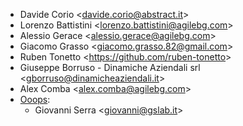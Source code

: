 - Davide Corio \<<davide.corio@abstract.it>\>
- Lorenzo Battistini \<<lorenzo.battistini@agilebg.com>\>
- Alessio Gerace \<<alessio.gerace@agilebg.com>\>
- Giacomo Grasso \<<giacomo.grasso.82@gmail.com>\>
- Ruben Tonetto \<<https://github.com/ruben-tonetto>\>
- Giuseppe Borruso - Dinamiche Aziendali srl \<<gborruso@dinamicheaziendali.it>\>
- Alex Comba \<<alex.comba@agilebg.com>\>
- [Ooops](https://www.ooops404.com):
  - Giovanni Serra \<<giovanni@gslab.it>\>
